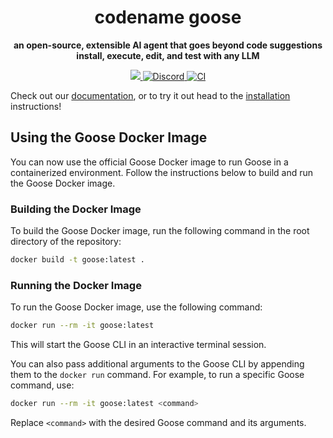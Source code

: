 <h1 align="center">
codename goose
</h1>

<p align="center">
  <strong>an open-source, extensible AI agent that goes beyond code suggestions<br>install, execute, edit, and test with any LLM</strong>
</p>

<p align="center">
  <a href="https://opensource.org/licenses/Apache-2.0">
    <img src="https://img.shields.io/badge/License-Apache_2.0-blue.svg">
  </a>
  <a href="https://discord.gg/7GaTvbDwga">
    <img src="https://img.shields.io/discord/1287729918100246654?logo=discord&logoColor=white&label=Join+Us&color=blueviolet" alt="Discord">
  </a>
  <a href="https://github.com/block/goose/actions/workflows/ci.yml">
     <img src="https://img.shields.io/github/actions/workflow/status/block/goose/ci.yml?branch=main" alt="CI">
  </a>
</p>

Check out our [documentation](https://block.github.io/goose), or to try it out head to the [installation](https://block.github.io/goose/docs/getting-started/installation) instructions!

## Using the Goose Docker Image

You can now use the official Goose Docker image to run Goose in a containerized environment. Follow the instructions below to build and run the Goose Docker image.

### Building the Docker Image

To build the Goose Docker image, run the following command in the root directory of the repository:

```sh
docker build -t goose:latest .
```

### Running the Docker Image

To run the Goose Docker image, use the following command:

```sh
docker run --rm -it goose:latest
```

This will start the Goose CLI in an interactive terminal session.

You can also pass additional arguments to the Goose CLI by appending them to the `docker run` command. For example, to run a specific Goose command, use:

```sh
docker run --rm -it goose:latest <command>
```

Replace `<command>` with the desired Goose command and its arguments.
